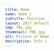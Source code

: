 ```yaml
---
title: Name
name: Name 1
subtitle: Position
layout: 2017_default
img: TBS.jpg
thumbnail: TBD.jpg
alt: Picture of Name
description: Info 1
---
```

